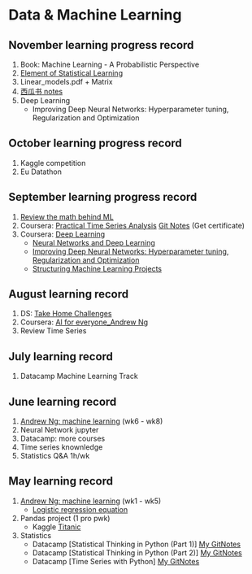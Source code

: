 # Data & Machine Learning
## November learning progress record
 1. Book: Machine Learning - A Probabilistic Perspective
 2. [Element of Statistical Learning](https://web.stanford.edu/~hastie/Papers/ESLII.pdf)
 3. Linear_models.pdf + Matrix
 1. [西瓜书 notes](https://github.com/Vay-keen/Machine-learning-learning-notes)
 1. Deep Learning
    * Improving Deep Neural Networks: Hyperparameter tuning, Regularization and Optimization
## October learning progress record
 1. Kaggle competition
 2. Eu Datathon

## September learning progress record
 1. [Review the math behind ML](http://cs229.stanford.edu/notes/)
 1. Coursera: [Practical Time Series Analysis](https://www.coursera.org/learn/practical-time-series-analysis) [Git Notes](https://github.com/ferrarisf50/Practical-Time-Series-Analysis---The-State-University-of-New-York---Coursera) (Get certificate)
 2. Coursera: [Deep Learning](https://www.coursera.org/specializations/deep-learning)
    * [Neural Networks and Deep Learning](https://www.coursera.org/learn/neural-networks-deep-learning/home/welcome)
    * [Improving Deep Neural Networks: Hyperparameter tuning, Regularization and Optimization](https://www.coursera.org/learn/deep-neural-network/home/welcome)
    * [Structuring Machine Learning Projects](https://www.coursera.org/learn/machine-learning-projects?specialization=deep-learning)

## August learning record
 1. DS: [Take Home Challenges](https://github.com/QinmengLUAN/DS_TakeHomeChallenges)
 1. Coursera: [AI for everyone_Andrew Ng](https://www.coursera.org/learn/ai-for-everyone)
 1. Review Time Series

## July learning record
 1. Datacamp Machine Learning Track
 
## June learning record
 1. [Andrew Ng: machine learning](https://www.coursera.org/learn/machine-learning/home/welcome) (wk6 - wk8)
 1. Neural Network jupyter
 1. Datacamp: more courses
 2. Time series knownledge
 3. Statistics Q&A 1h/wk
 
## May learning record
 1. [Andrew Ng: machine learning](https://www.coursera.org/learn/machine-learning/home/welcome) (wk1 - wk5)
    * [Logistic regression equation](https://github.com/QinmengLUAN/Pandas_practice/blob/master/Logistic_regression_Moe.ipynb)
 1. Pandas project (1 pro pwk)
    * Kaggle [Titanic](https://github.com/QinmengLUAN/Pandas_practice/tree/master/Titanic_ML)
 1. Statistics
    * Datacamp [Statistical Thinking in Python (Part 1)] [My GitNotes](https://github.com/QinmengLUAN/Quant-Data/blob/master/Data/datacamp_StatisticalThinkingPy.md)
    * Datacamp [Statistical Thinking in Python (Part 2)] [My GitNotes](https://github.com/QinmengLUAN/Data-MachineLearning/blob/master/Data/datacamp_StatisticalThinkingPy_part2.md)
    * Datacamp [Time Series with Python] [My GitNotes](https://github.com/QinmengLUAN/Data-MachineLearning/blob/master/Data/datacamp_TimeSeries.md)


